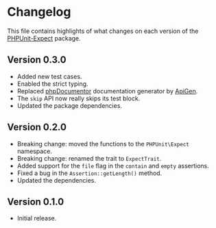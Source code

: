 # Changelog
This file contains highlights of what changes on each version of the [PHPUnit-Expect](https://github.com/cedx/phpunit-expect) package.

## Version 0.3.0
- Added new test cases.
- Enabled the strict typing.
- Replaced [phpDocumentor](https://www.phpdoc.org) documentation generator by [ApiGen](https://github.com/ApiGen/ApiGen).
- The `skip` API now really skips its test block.
- Updated the package dependencies.

## Version 0.2.0
- Breaking change: moved the functions to the `PHPUnit\Expect` namespace.
- Breaking change: renamed the trait to `ExpectTrait`.
- Added support for the `file` flag in the `contain` and `empty` assertions.
- Fixed a bug in the `Assertion::getLength()` method.
- Updated the dependencies.

## Version 0.1.0
- Initial release.
